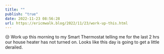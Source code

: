 ```yaml
---
title: ""
publish: "true"
date: 2022-11-23 08:56:28
url: https://ericmwalk.blog/2022/11/23/work-up-this.html
---
```

<div xmlns="http://www.w3.org/1999/xhtml">
<p>😒 Work up this morning to my Smart Thermostat telling me for the last 2 hrs our house heater has not turned on. Looks like this day is going to get a little derailed.</p>
</div>